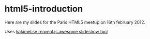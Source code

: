 html5-introduction
====

Here are my slides for the Paris HTML5 meetup on 16th february 2012.

Uses [hakimel.se reaveal.js awesome slideshow tool][0]

 [0]: https://github.com/hakimel